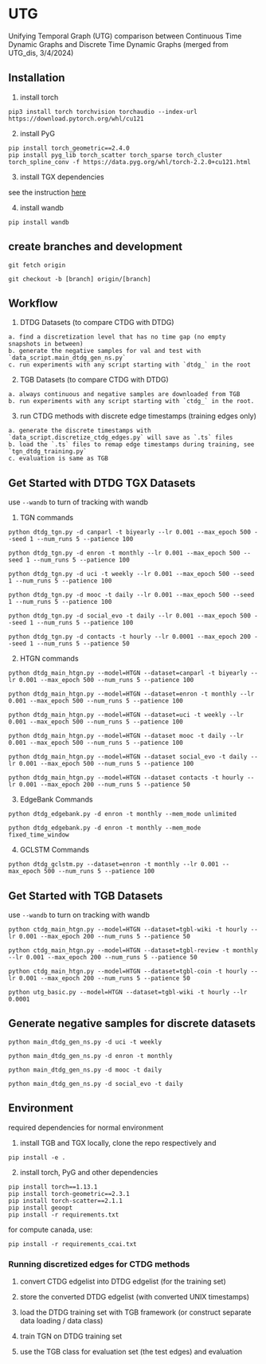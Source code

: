 # UTG
Unifying Temporal Graph (UTG) comparison between Continuous Time Dynamic Graphs and Discrete Time Dynamic Graphs 
(merged from UTG_dis, 3/4/2024)


## Installation

1. install torch

```
pip3 install torch torchvision torchaudio --index-url https://download.pytorch.org/whl/cu121
```

2. install PyG

```
pip install torch_geometric==2.4.0
pip install pyg_lib torch_scatter torch_sparse torch_cluster torch_spline_conv -f https://data.pyg.org/whl/torch-2.2.0+cu121.html
```

3. install TGX dependencies

see the instruction [here](https://github.com/ComplexData-MILA/TGX)


4. install wandb
```
pip install wandb
```

## create branches and development

```
git fetch origin

git checkout -b [branch] origin/[branch]
```


## Workflow

1. DTDG Datasets  (to compare CTDG with DTDG)

```
a. find a discretization level that has no time gap (no empty snapshots in between)
b. generate the negative samples for val and test with `data_script.main_dtdg_gen_ns.py`
c. run experiments with any script starting with `dtdg_` in the root
```

2. TGB Datasets (to compare CTDG with DTDG)

```
a. always continuous and negative samples are downloaded from TGB
b. run experiments with any script starting with `ctdg_` in the root. 
```

3. run CTDG methods with discrete edge timestamps (training edges only)
```
a. generate the discrete timestamps with `data_script.discretize_ctdg_edges.py` will save as `.ts` files
b. load the `.ts` files to remap edge timestamps during training, see `tgn_dtdg_training.py`
c. evaluation is same as TGB
```


## Get Started with DTDG TGX Datasets

use `--wandb` to turn of tracking with wandb


1. TGN commands

```
python dtdg_tgn.py -d canparl -t biyearly --lr 0.001 --max_epoch 500 --seed 1 --num_runs 5 --patience 100

python dtdg_tgn.py -d enron -t monthly --lr 0.001 --max_epoch 500 --seed 1 --num_runs 5 --patience 100

python dtdg_tgn.py -d uci -t weekly --lr 0.001 --max_epoch 500 --seed 1 --num_runs 5 --patience 100

python dtdg_tgn.py -d mooc -t daily --lr 0.001 --max_epoch 500 --seed 1 --num_runs 5 --patience 100

python dtdg_tgn.py -d social_evo -t daily --lr 0.001 --max_epoch 500 --seed 1 --num_runs 5 --patience 100

python dtdg_tgn.py -d contacts -t hourly --lr 0.0001 --max_epoch 200 --seed 1 --num_runs 5 --patience 50
```

2. HTGN commands

```
python dtdg_main_htgn.py --model=HTGN --dataset=canparl -t biyearly --lr 0.001 --max_epoch 500 --num_runs 5 --patience 100

python dtdg_main_htgn.py --model=HTGN --dataset=enron -t monthly --lr 0.001 --max_epoch 500 --num_runs 5 --patience 100

python dtdg_main_htgn.py --model=HTGN --dataset=uci -t weekly --lr 0.001 --max_epoch 500 --num_runs 5 --patience 100

python dtdg_main_htgn.py --model=HTGN --dataset mooc -t daily --lr 0.001 --max_epoch 500 --num_runs 5 --patience 100

python dtdg_main_htgn.py --model=HTGN --dataset social_evo -t daily --lr 0.001 --max_epoch 500 --num_runs 5 --patience 100

python dtdg_main_htgn.py --model=HTGN --dataset contacts -t hourly --lr 0.001 --max_epoch 200 --num_runs 5 --patience 50
```

3. EdgeBank Commands

```
python dtdg_edgebank.py -d enron -t monthly --mem_mode unlimited

python dtdg_edgebank.py -d enron -t monthly --mem_mode fixed_time_window
```


4. GCLSTM Commands
```
python dtdg_gclstm.py --dataset=enron -t monthly --lr 0.001 --max_epoch 500 --num_runs 5 --patience 100
```



## Get Started with TGB Datasets

use `--wandb` to turn on tracking with wandb

```
python ctdg_main_htgn.py --model=HTGN --dataset=tgbl-wiki -t hourly --lr 0.001 --max_epoch 200 --num_runs 5 --patience 50

python ctdg_main_htgn.py --model=HTGN --dataset=tgbl-review -t monthly --lr 0.001 --max_epoch 200 --num_runs 5 --patience 50

python ctdg_main_htgn.py --model=HTGN --dataset=tgbl-coin -t hourly --lr 0.001 --max_epoch 200 --num_runs 5 --patience 50

python utg_basic.py --model=HTGN --dataset=tgbl-wiki -t hourly --lr 0.0001

```

## Generate negative samples for discrete datasets

```
python main_dtdg_gen_ns.py -d uci -t weekly

python main_dtdg_gen_ns.py -d enron -t monthly

python main_dtdg_gen_ns.py -d mooc -t daily

python main_dtdg_gen_ns.py -d social_evo -t daily
```


## Environment

required dependencies for normal environment

1. install TGB and TGX locally, clone the repo respectively and 
```
pip install -e .
```

2. install torch, PyG and other dependencies

```
pip install torch==1.13.1
pip install torch-geometric==2.3.1 
pip install torch-scatter==2.1.1
pip install geoopt
pip install -r requirements.txt
```

for compute canada, use:
```
pip install -r requirements_ccai.txt
```


### Running discretized edges for CTDG methods

1. convert CTDG edgelist into DTDG edgelist (for the training set)

2. store the converted DTDG edgelist (with converted UNIX timestamps)

3. load the DTDG training set with TGB framework (or construct separate data loading / data class)

4. train TGN on DTDG training set

5. use the TGB class for evaluation set (the test edges) and evaluation